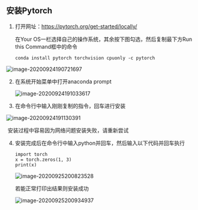 ## 安装Pytorch

1. 打开网址：https://pytorch.org/get-started/locally/

   在Your OS一栏选择自己的操作系统，其余按下图勾选，然后复制最下方Run this Command框中的命令

   ```
   conda install pytorch torchvision cpuonly -c pytorch
   ```

   

![image-20200924190721697](C:\Users\Guppy\AppData\Roaming\Typora\typora-user-images\image-20200924190721697.png)

2. 在系统开始菜单中打开anaconda prompt

   ![image-20200924191033617](C:\Users\Guppy\AppData\Roaming\Typora\typora-user-images\image-20200924191033617.png)

3. 在命令行中输入刚刚复制的指令，回车进行安装

![image-20200924191130391](C:\Users\Guppy\AppData\Roaming\Typora\typora-user-images\image-20200924191130391.png)

​	安装过程中容易因为网络问题安装失败，请重新尝试

4. 安装完成后在命令行中输入python并回车，然后输入以下代码并回车执行

   ```
   import torch
   x = torch.zeros(1, 3)
   print(x)
   ```

   ![image-20200925200823528](C:\Users\Guppy\AppData\Roaming\Typora\typora-user-images\image-20200925200823528.png)

   若能正常打印出结果则安装成功

   ![image-20200925200934937](C:\Users\Guppy\AppData\Roaming\Typora\typora-user-images\image-20200925200934937.png)


